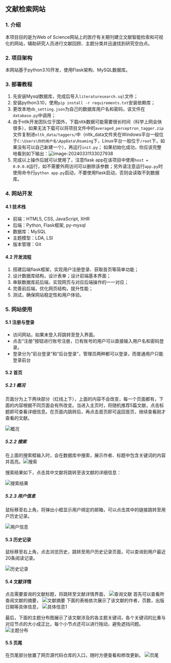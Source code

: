 ## 文献检索网站

### 1. 介绍
本项目目的是为Web of Science网站上的医疗有关期刊建立文献智能检索和可视化的网站，辅助研究人员进行文献回顾、主题分类并迅速找到研究空白点。

### 2. 项目架构
本网站基于python3.10开发，使用Flask架构、MySQL数据库。


### 3. 部署教程

1.  先安装Mysql数据库，完成后导入`literaturesearch.sql`文件；
2.  安装python3.10，使用`pip install -r requirements.txt`安装依赖库；
4.  更改本地`db_setting.json`为自己的数据库用户名和密码，该文件在`database.py`中调用；
5.  由于ntlk开发团队位于国外，下载nltk数据可能需要很长时间（科学上网会快很多），如果无法下载可以将项目文件中的`averaged_perceptron_tagger.zip`文件复制进`nltk_data/taggers/`中（nltk_data文件夹在Windows平台一般位于`C:\Users\你的用户名\AppData\Roaming`下，Linux平台一般位于`/root`下，如果没有可以自己新建一个），再运行`init.py`；
    如果初始化成功，你应该完整地看到如下输出：![image-20240331133027938](README.assets/image-20240331133027938.png)
6.  完成以上操作后就可以使用了，注意flask app在该项目中使用`host = 0.0.0.0`运行，如不需要外网访问可以删除该参数；另外请注意运行`app.py`时使用命令行`python app.py`启动，不要使用flask启动，否则会读取不到数据库。

###  4. 网站开发

#### 4.1 技术栈

- 前端：HTML5, CSS, JavaScript, XHR
- 后端：Python, Flask框架, py-mysql
- 数据库：MySQL
- 主题模型：LDA, LSI
- 版本管理：Git

#### 4.2 开发流程

1. 搭建后端flask框架，实现用户注册登录、获取首页等简单功能；
2. 设计数据库结构，设计表单；设计前端基本界面；
3. 串联数据库前后端，实现网页与对应后端操作的一一对应；
4. 完善前后端，优化网页结构，提升性能；
5. 测试，确保网站稳定性和用户体验。

###  5. 网站使用

#### 5.1 注册与登录

- 访问网站，如果未登入将跳转至登入界面。
- 点击“注册”按钮进行账号注册，已有账号的用户可以直接输入用户名和密码登录。
- 登录分为“前台登录”和“后台登录”，管理员两种都可以登录，而普通用户只能登录前台

#### 5.2 首页

##### 5.2.1 概况

页面分为上下两块部分（红线上下），上面的内容不会改变，每一个页面都有，下面的内容根据不同页面会有所改变。当进入主页时，将随机推荐5篇文献，点击标题即可查看详细信息。在页面内跳转后，再点击首页即可返回首页，继续查看刚才查看的文献。

![概况](/static/images/document1.png)

##### 5.2.2 搜索

在上面的搜索框输入时，会在数据库中搜索，展示作者、标题中包含关键词的内容并高亮。![搜索](/static/images/document2.png)

搜索结果如下，点击其中文献将跳转至该文献的详细信息：

![搜索结果](/static/images/document3.png)

##### 5.2.3 用户信息

鼠标移至右上角，将弹出小框显示用户绑定的邮箱，可以点击其中的链接跳转至用户历史记录。

![用户信息](/static/images/document4.png)

#### 5.3 历史记录

鼠标移至右上角，点击浏览历史，跳转至用户历史记录页面，可以查询到用户最近20条阅读记录。

![历史记录](/static/images/document10.png)

#### 5.4 文献详情

点击需要查询的文献标题，将跳转至文献详情界面，
![查询文献](/static/images/document5.png)
	首先可以查看所查阅文献的摘要，
![文献摘要](/static/images/document6.png)
	下面的表格依次展示了该文献的作者，页数，出版日期等具体信息，
![具体信息1](/static/images/document7.png)

最后，下面的主题分布图展示了该文献涉及的各主题关键词，各个关键词的比重与对应节点的大小成正比，每个小节点还可以进行拖动，避免遮挡问题。
![主题分布](/static/images/document9.png)

#### 5.5 页尾

在页尾部分放置了网页源代码仓库的入口，随时方便查看和修改更新。
![页尾](/static/images/document11.png)


